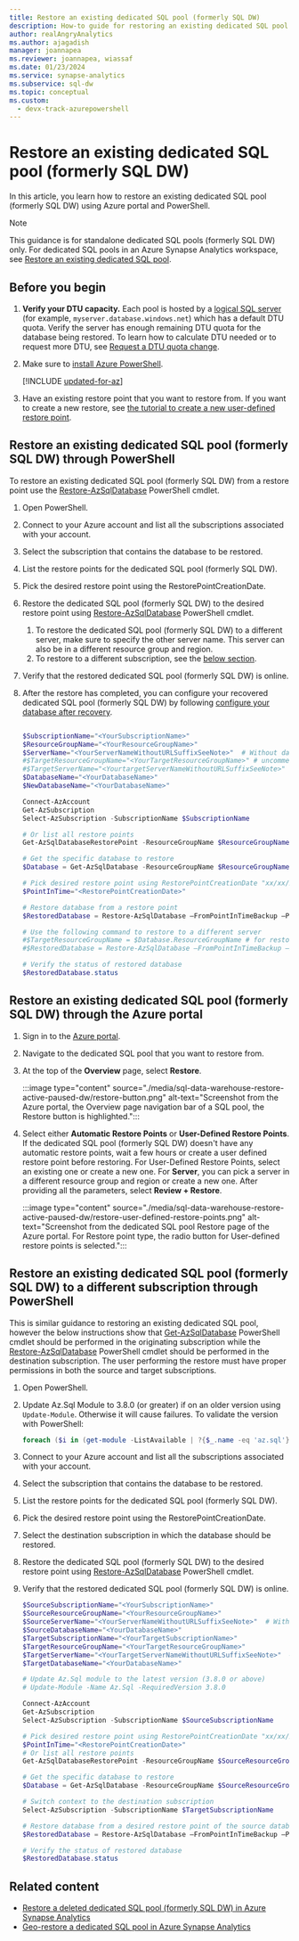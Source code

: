 ```yaml
---
title: Restore an existing dedicated SQL pool (formerly SQL DW)
description: How-to guide for restoring an existing dedicated SQL pool in Azure Synapse Analytics.
author: realAngryAnalytics
ms.author: ajagadish
manager: joannapea
ms.reviewer: joannapea, wiassaf
ms.date: 01/23/2024
ms.service: synapse-analytics
ms.subservice: sql-dw
ms.topic: conceptual
ms.custom:
  - devx-track-azurepowershell
---
```


# Restore an existing dedicated SQL pool (formerly SQL DW)

In this article, you learn how to restore an existing dedicated SQL pool (formerly SQL DW) using Azure portal and PowerShell.

> [!NOTE]
> This guidance is for standalone dedicated SQL pools (formerly SQL DW) only. For dedicated SQL pools in an Azure Synapse Analytics workspace, see [Restore an existing dedicated SQL pool](../backuprestore/restore-sql-pool.md).

## Before you begin

1. **Verify your DTU capacity.** Each pool is hosted by a [logical SQL server](/azure/azure-sql/database/logical-servers) (for example, `myserver.database.windows.net`) which has a default DTU quota. Verify the server has enough remaining DTU quota for the database being restored. To learn how to calculate DTU needed or to request more DTU, see [Request a DTU quota change](sql-data-warehouse-get-started-create-support-ticket.md).

1. Make sure to [install Azure PowerShell](/powershell/azure/?toc=/azure/synapse-analytics/sql-data-warehouse/toc.json&bc=/azure/synapse-analytics/sql-data-warehouse/breadcrumb/toc.json).

   [!INCLUDE [updated-for-az](../../../includes/updated-for-az.md)]

1. Have an existing restore point that you want to restore from. If you want to create a new restore, see [the tutorial to create a new user-defined restore point](sql-data-warehouse-restore-points.md).

## Restore an existing dedicated SQL pool (formerly SQL DW) through PowerShell

To restore an existing dedicated SQL pool (formerly SQL DW) from a restore point use the [Restore-AzSqlDatabase](/powershell/module/az.sql/restore-azsqldatabase?toc=/azure/synapse-analytics/sql-data-warehouse/toc.json&bc=/azure/synapse-analytics/sql-data-warehouse/breadcrumb/toc.json) PowerShell cmdlet.

1. Open PowerShell.

1. Connect to your Azure account and list all the subscriptions associated with your account.

1. Select the subscription that contains the database to be restored.

1. List the restore points for the dedicated SQL pool (formerly SQL DW).

1. Pick the desired restore point using the RestorePointCreationDate.

1. Restore the dedicated SQL pool (formerly SQL DW) to the desired restore point using [Restore-AzSqlDatabase](/powershell/module/az.sql/restore-azsqldatabase?toc=/azure/synapse-analytics/sql-data-warehouse/toc.json&bc=/azure/synapse-analytics/sql-data-warehouse/breadcrumb/toc.json) PowerShell cmdlet.

    1. To restore the dedicated SQL pool (formerly SQL DW) to a different server, make sure to specify the other server name.  This server can also be in a different resource group and region.
    1. To restore to a different subscription, see the [below section](#restore-an-existing-dedicated-sql-pool-formerly-sql-dw-to-a-different-subscription-through-powershell).

1. Verify that the restored dedicated SQL pool (formerly SQL DW) is online.

1. After the restore has completed, you can configure your recovered dedicated SQL pool (formerly SQL DW) by following [configure your database after recovery](/azure/azure-sql/database/disaster-recovery-guidance?toc=/azure/synapse-analytics/sql-data-warehouse/toc.json&bc=/azure/synapse-analytics/sql-data-warehouse/breadcrumb/toc.json#configure-your-database-after-recovery).
    
    ```powershell
    
    $SubscriptionName="<YourSubscriptionName>"
    $ResourceGroupName="<YourResourceGroupName>"
    $ServerName="<YourServerNameWithoutURLSuffixSeeNote>"  # Without database.windows.net
    #$TargetResourceGroupName="<YourTargetResourceGroupName>" # uncomment to restore to a different server.
    #$TargetServerName="<YourtargetServerNameWithoutURLSuffixSeeNote>"  
    $DatabaseName="<YourDatabaseName>"
    $NewDatabaseName="<YourDatabaseName>"
    
    Connect-AzAccount
    Get-AzSubscription
    Select-AzSubscription -SubscriptionName $SubscriptionName
    
    # Or list all restore points
    Get-AzSqlDatabaseRestorePoint -ResourceGroupName $ResourceGroupName -ServerName $ServerName -DatabaseName $DatabaseName
    
    # Get the specific database to restore
    $Database = Get-AzSqlDatabase -ResourceGroupName $ResourceGroupName -ServerName $ServerName -DatabaseName $DatabaseName
    
    # Pick desired restore point using RestorePointCreationDate "xx/xx/xxxx xx:xx:xx xx"
    $PointInTime="<RestorePointCreationDate>"
    
    # Restore database from a restore point
    $RestoredDatabase = Restore-AzSqlDatabase –FromPointInTimeBackup –PointInTime $PointInTime -ResourceGroupName $Database.ResourceGroupName -ServerName $Database.ServerName -TargetDatabaseName $NewDatabaseName –ResourceId $Database.ResourceID
    
    # Use the following command to restore to a different server
    #$TargetResourceGroupName = $Database.ResourceGroupName # for restoring to different server in same resourcegroup 
    #$RestoredDatabase = Restore-AzSqlDatabase –FromPointInTimeBackup –PointInTime $PointInTime -ResourceGroupName $TargetResourceGroupName -ServerName $TargetServerName -TargetDatabaseName $NewDatabaseName –ResourceId $Database.ResourceID
    
    # Verify the status of restored database
    $RestoredDatabase.status
    ```

## Restore an existing dedicated SQL pool (formerly SQL DW) through the Azure portal

1. Sign in to the [Azure portal](https://portal.azure.com/).
1. Navigate to the dedicated SQL pool that you want to restore from.
1. At the top of the **Overview** page, select **Restore**.

    :::image type="content" source="./media/sql-data-warehouse-restore-active-paused-dw/restore-button.png" alt-text="Screenshot from the Azure portal, the Overview page navigation bar of a SQL pool, the Restore button is highlighted.":::

1. Select either **Automatic Restore Points** or **User-Defined Restore Points**. If the dedicated SQL pool (formerly SQL DW) doesn't have any automatic restore points, wait a few hours or create a user defined restore point before restoring. For User-Defined Restore Points, select an existing one or create a new one. For **Server**, you can pick a server in a different resource group and region or create a new one. After providing all the parameters, select **Review + Restore**.

    :::image type="content" source="./media/sql-data-warehouse-restore-active-paused-dw/restore-user-defined-restore-points.png" alt-text="Screenshot from the dedicated SQL pool Restore page of the Azure portal. For Restore point type, the radio button for User-defined restore points is selected.":::

## Restore an existing dedicated SQL pool (formerly SQL DW) to a different subscription through PowerShell

This is similar guidance to restoring an existing dedicated SQL pool, however the below instructions show that [Get-AzSqlDatabase](/powershell/module/az.sql/Get-AzSqlDatabase?toc=/azure/synapse-analytics/sql-data-warehouse/toc.json&bc=/azure/synapse-analytics/sql-data-warehouse/breadcrumb/toc.json) PowerShell cmdlet should be performed in the originating subscription while the [Restore-AzSqlDatabase](/powershell/module/az.sql/restore-azsqldatabase?toc=/azure/synapse-analytics/sql-data-warehouse/toc.json&bc=/azure/synapse-analytics/sql-data-warehouse/breadcrumb/toc.json) PowerShell cmdlet should be performed in the destination subscription. The user performing the restore must have proper permissions in both the source and target subscriptions.

1. Open PowerShell.

1. Update Az.Sql Module to 3.8.0 (or greater) if on an older version using `Update-Module`. Otherwise it will cause failures. To validate the version with PowerShell:

   ```powershell
   foreach ($i in (get-module -ListAvailable | ?{$_.name -eq 'az.sql'}).Version) { $version = [string]$i.Major + "." + [string]$i.Minor; if ($version -gt 3.7) {write-host "Az.Sql version $version installed. Prequisite met."} else {update-module az.sql} }
   ```

1. Connect to your Azure account and list all the subscriptions associated with your account.

1. Select the subscription that contains the database to be restored.

1. List the restore points for the dedicated SQL pool (formerly SQL DW).

1. Pick the desired restore point using the RestorePointCreationDate.

1. Select the destination subscription in which the database should be restored.

1. Restore the dedicated SQL pool (formerly SQL DW) to the desired restore point using [Restore-AzSqlDatabase](/powershell/module/az.sql/restore-azsqldatabase?toc=/azure/synapse-analytics/sql-data-warehouse/toc.json&bc=/azure/synapse-analytics/sql-data-warehouse/breadcrumb/toc.json) PowerShell cmdlet.

1. Verify that the restored dedicated SQL pool (formerly SQL DW) is online.
    
    ```powershell
    $SourceSubscriptionName="<YourSubscriptionName>"
    $SourceResourceGroupName="<YourResourceGroupName>"
    $SourceServerName="<YourServerNameWithoutURLSuffixSeeNote>"  # Without database.windows.net
    $SourceDatabaseName="<YourDatabaseName>"
    $TargetSubscriptionName="<YourTargetSubscriptionName>"
    $TargetResourceGroupName="<YourTargetResourceGroupName>"
    $TargetServerName="<YourTargetServerNameWithoutURLSuffixSeeNote>"  # Without database.windows.net
    $TargetDatabaseName="<YourDatabaseName>"
    
    # Update Az.Sql module to the latest version (3.8.0 or above)
    # Update-Module -Name Az.Sql -RequiredVersion 3.8.0
    
    Connect-AzAccount
    Get-AzSubscription
    Select-AzSubscription -SubscriptionName $SourceSubscriptionName
    
    # Pick desired restore point using RestorePointCreationDate "xx/xx/xxxx xx:xx:xx xx"
    $PointInTime="<RestorePointCreationDate>"
    # Or list all restore points
    Get-AzSqlDatabaseRestorePoint -ResourceGroupName $SourceResourceGroupName -ServerName $SourceServerName -DatabaseName $SourceDatabaseName
    
    # Get the specific database to restore
    $Database = Get-AzSqlDatabase -ResourceGroupName $SourceResourceGroupName -ServerName $SourceServerName -DatabaseName $SourceDatabaseName
    
    # Switch context to the destination subscription
    Select-AzSubscription -SubscriptionName $TargetSubscriptionName
    
    # Restore database from a desired restore point of the source database to the target server in the desired subscription
    $RestoredDatabase = Restore-AzSqlDatabase –FromPointInTimeBackup –PointInTime $PointInTime -ResourceGroupName $TargetResourceGroupName -ServerName $TargetServerName -TargetDatabaseName $TargetDatabaseName –ResourceId $Database.ResourceID
    
    # Verify the status of restored database
    $RestoredDatabase.status
    ```


## Related content

- [Restore a deleted dedicated SQL pool (formerly SQL DW) in Azure Synapse Analytics](sql-data-warehouse-restore-deleted-dw.md)
- [Geo-restore a dedicated SQL pool in Azure Synapse Analytics](sql-data-warehouse-restore-from-geo-backup.md)
